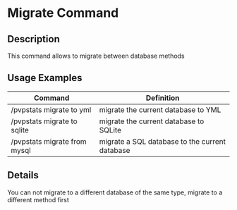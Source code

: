 # Migrate Command

## Description

This command allows to migrate between database methods

## Usage Examples

Command |  Definition
------------- | -------------
/pvpstats migrate to yml | migrate the current database to YML
/pvpstats migrate to sqlite | migrate the current database to SQLite
/pvpstats migrate from mysql | migrate a SQL database to the current database

## Details

You can not migrate to a different database of the same type, migrate to a different method first

